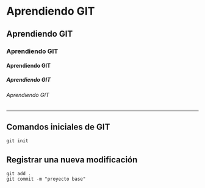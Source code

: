 # Aprendiendo GIT
## Aprendiendo GIT
### Aprendiendo GIT
#### Aprendiendo GIT
##### Aprendiendo GIT
###### Aprendiendo GIT
---
## Comandos iniciales de GIT
```
git init
```
## Registrar una nueva modificación
```
git add .
git commit -m "proyecto base"
```

```
```